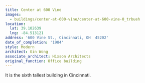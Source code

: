 ```yaml
---
title: Center at 600 Vine
images:
  - buildings/center-at-600-vine/center-at-600-vine-0_trbueh
location:
  lat: 39.102639
  lng: -84.513121
address: '600 Vine St., Cincinnati, OH  45202'
date_of_completion: '1984'
style: Modern
architect: Gin Wong
associate_architect: Hixson Architects
original_function: Office building
---
```


It is the sixth tallest building in Cincinnati.
